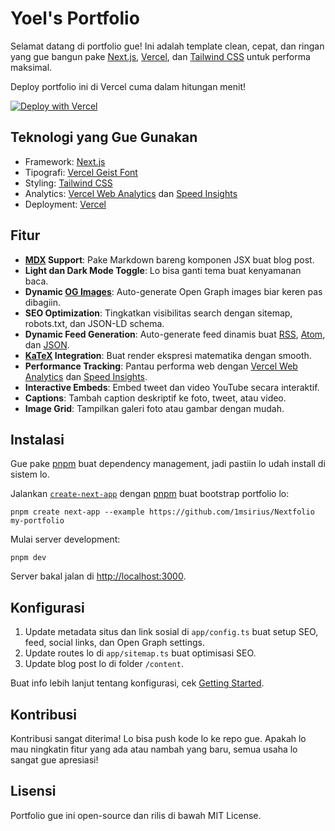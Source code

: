 # Yoel's Portfolio

Selamat datang di portfolio gue! Ini adalah template clean, cepat, dan ringan yang gue bangun pake [Next.js](https://nextjs.org/), [Vercel](https://vercel.com/), dan [Tailwind CSS](https://tailwindcss.com/) untuk performa maksimal.

Deploy portfolio ini di Vercel cuma dalam hitungan menit!

[![Deploy with Vercel](https://vercel.com/button)](https://vercel.com/new/clone?repository-url=https%3A%2F%2Fgithub.com%2F1msirius%2FNextfolio)

## Teknologi yang Gue Gunakan

- Framework: [Next.js](https://nextjs.org/)
- Tipografi: [Vercel Geist Font](https://vercel.com/font)
- Styling: [Tailwind CSS](https://tailwindcss.com/)
- Analytics: [Vercel Web Analytics](https://vercel.com/docs/speed-insights) dan [Speed Insights](https://vercel.com/docs/speed-insights)
- Deployment: [Vercel](https://vercel.com/)

## Fitur

- **[MDX](https://mdxjs.com/) Support**: Pake Markdown bareng komponen JSX buat blog post.
- **Light dan Dark Mode Toggle**: Lo bisa ganti tema buat kenyamanan baca.
- **Dynamic [OG Images](https://vercel.com/docs/functions/og-image-generation)**: Auto-generate Open Graph images biar keren pas dibagiin.
- **SEO Optimization**: Tingkatkan visibilitas search dengan sitemap, robots.txt, dan JSON-LD schema.
- **Dynamic Feed Generation**: Auto-generate feed dinamis buat [RSS](https://nextfolio-template.vercel.app/rss.xml), [Atom](https://nextfolio-template.vercel.app/atom.xml), dan [JSON](https://nextfolio-template.vercel.app/feed.json).
- **[KaTeX](https://katex.org/) Integration**: Buat render ekspresi matematika dengan smooth.
- **Performance Tracking**: Pantau performa web dengan [Vercel Web Analytics](https://vercel.com/docs/speed-insights) dan [Speed Insights](https://vercel.com/docs/speed-insights).
- **Interactive Embeds**: Embed tweet dan video YouTube secara interaktif.
- **Captions**: Tambah caption deskriptif ke foto, tweet, atau video.
- **Image Grid**: Tampilkan galeri foto atau gambar dengan mudah.

## Instalasi

Gue pake [pnpm](https://pnpm.io/installation) buat dependency management, jadi pastiin lo udah install di sistem lo.

Jalankan [`create-next-app`](https://github.com/vercel/next.js/tree/canary/packages/create-next-app) dengan [pnpm](https://pnpm.io/installation) buat bootstrap portfolio lo:

```
pnpm create next-app --example https://github.com/1msirius/Nextfolio my-portfolio
```

Mulai server development:

```
pnpm dev
```

Server bakal jalan di [http://localhost:3000](http://localhost:3000).

## Konfigurasi

1. Update metadata situs dan link sosial di `app/config.ts` buat setup SEO, feed, social links, dan Open Graph settings.
2. Update routes lo di `app/sitemap.ts` buat optimisasi SEO.
3. Update blog post lo di folder `/content`.

Buat info lebih lanjut tentang konfigurasi, cek [Getting Started](https://nextfolio-template.vercel.app/blog/getting-started#configuration).

## Kontribusi

Kontribusi sangat diterima! Lo bisa push kode lo ke repo gue. Apakah lo mau ningkatin fitur yang ada atau nambah yang baru, semua usaha lo sangat gue apresiasi!

## Lisensi

Portfolio gue ini open-source dan rilis di bawah MIT License.
